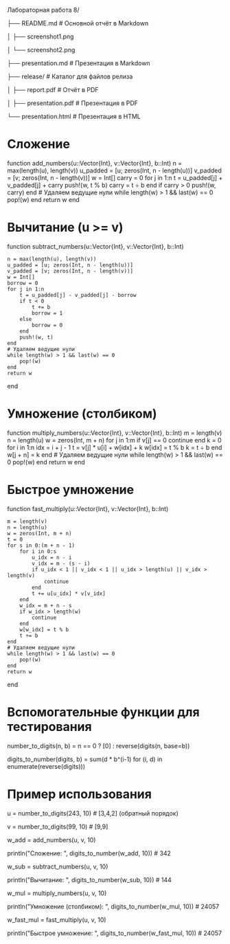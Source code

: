 Лабораторная работа 8/

├── README.md                  # Основной отчёт в Markdown

│   ├── screenshot1.png

│   └── screenshot2.png

├── presentation.md            # Презентация в Markdown

├── release/                   # Каталог для файлов релиза

│   ├── report.pdf             # Отчёт в PDF

│   ├── presentation.pdf       # Презентация в PDF

└── presentation.html          # Презентация в HTML
 
# Сложение
function add_numbers(u::Vector{Int}, v::Vector{Int}, b::Int)
    n = max(length(u), length(v))
    u_padded = [u; zeros(Int, n - length(u))]
    v_padded = [v; zeros(Int, n - length(v))]
    w = Int[]
    carry = 0
    for j in 1:n
        t = u_padded[j] + v_padded[j] + carry
        push!(w, t % b)
        carry = t ÷ b
    end
    if carry > 0
        push!(w, carry)
    end
    # Удаляем ведущие нули
    while length(w) > 1 && last(w) == 0
        pop!(w)
    end
    return w
end

# Вычитание (u >= v)

function subtract_numbers(u::Vector{Int}, v::Vector{Int}, b::Int)

    n = max(length(u), length(v))
    u_padded = [u; zeros(Int, n - length(u))]
    v_padded = [v; zeros(Int, n - length(v))]
    w = Int[]
    borrow = 0
    for j in 1:n
        t = u_padded[j] - v_padded[j] - borrow
        if t < 0
            t += b
            borrow = 1
        else
            borrow = 0
        end
        push!(w, t)
    end
    # Удаляем ведущие нули
    while length(w) > 1 && last(w) == 0
        pop!(w)
    end
    return w
end

# Умножение (столбиком)

function multiply_numbers(u::Vector{Int}, v::Vector{Int}, b::Int)
    m = length(v)
    n = length(u)
    w = zeros(Int, m + n)
    for j in 1:m
        if v[j] == 0
            continue
        end
        k = 0
        for i in 1:n
            idx = i + j - 1
            t = v[j] * u[i] + w[idx] + k
            w[idx] = t % b
            k = t ÷ b
        end
        w[j + n] = k
    end
    # Удаляем ведущие нули
    while length(w) > 1 && last(w) == 0
        pop!(w)
    end
    return w
end

# Быстрое умножение

function fast_multiply(u::Vector{Int}, v::Vector{Int}, b::Int)

    m = length(v)
    n = length(u)
    w = zeros(Int, m + n)
    t = 0
    for s in 0:(m + n - 1)
        for i in 0:s
            u_idx = n - i
            v_idx = m - (s - i)
            if u_idx < 1 || v_idx < 1 || u_idx > length(u) || v_idx > length(v)
                continue
            end
            t += u[u_idx] * v[v_idx]
        end
        w_idx = m + n - s
        if w_idx > length(w)
            continue
        end
        w[w_idx] = t % b
        t ÷= b
    end
    # Удаляем ведущие нули
    while length(w) > 1 && last(w) == 0
        pop!(w)
    end
    return w
end

# Вспомогательные функции для тестирования

number_to_digits(n, b) = n == 0 ? [0] : reverse(digits(n, base=b))

digits_to_number(digits, b) = sum(d * b^(i-1) for (i, d) in enumerate(reverse(digits)))

# Пример использования

u = number_to_digits(243, 10)  # [3,4,2] (обратный порядок)

v = number_to_digits(99, 10)   # [9,9]

w_add = add_numbers(u, v, 10)

println("Сложение: ", digits_to_number(w_add, 10))  # 342

w_sub = subtract_numbers(u, v, 10)

println("Вычитание: ", digits_to_number(w_sub, 10))  # 144

w_mul = multiply_numbers(u, v, 10)

println("Умножение (столбиком): ", digits_to_number(w_mul, 10))  # 24057

w_fast_mul = fast_multiply(u, v, 10)

println("Быстрое умножение: ", digits_to_number(w_fast_mul, 10))  # 24057

